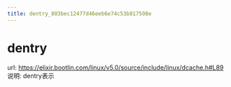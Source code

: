 ```yaml
---
title: dentry_803bec12477d46eeb6e74c53b817598e
---
```


# dentry

url: https://elixir.bootlin.com/linux/v5.0/source/include/linux/dcache.h#L89
说明: dentry表示
